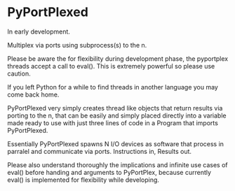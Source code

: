 # PyPortPlexed

In early development.

Multiplex via ports using subprocess(s) to the n.

Please be aware the for flexibility during development phase, the pyportplex threads
accept a call to eval(). This is extremely powerful so please use caution.


If you left Python for a while to find threads in another language you may come
back home.

PyPortPlexed very simply creates thread like objects that return results via porting
to the n, that can be easily and simply placed directly into a variable made ready to
use with just three lines of code in a Program that imports PyPortPlexed.

Essentially PyPortPlexed spawns N I/O devices as software that process in parralel
and communicate via ports. Instructions in, Results out.

Please also understand thoroughly the implications and infinite use cases of eval()
before handing and arguments to PyPortPlex, because currently eval() is implemented
for flexibility while developing. 

